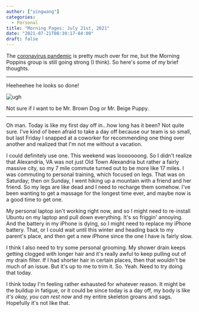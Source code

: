 ```yaml
---
author: ["yingwang"]
categories:
  - Personal
title: "Morning Pages: July 21st, 2021"
date: "2021-07-21T08:39:17-04:00"
draft: false
---
```


The [coronavirus
pandemic](https://en.wikipedia.org/wiki/2019-20_coronavirus_pandemic) is pretty
much over for me, but the Morning Poppins group is still going strong (I think).
So here's some of my brief thoughts.

---

Heeheehee he looks so done!

![ugh](/img/posts/2021/07/21/morning_pages.jpg)

Not sure if I want to be Mr. Brown Dog or Mr. Beige Puppy.

---

Oh man. Today is like my first day off in...how long has it been? Not quite
sure. I've kind of been afraid to take a day off because our team is so small,
but last Friday I snapped at a coworker for recommending one thing over another
and realized that I'm not me without a vacation.

I could definitely use one. This weekend was looooooong. So I didn't realize
that Alexandria, VA was not just Old Town Alexandria but rather a fairly massive
city, so my 7 mile commute turned out to be more like 17 miles. I was commuting
to personal training, which focused on legs. That was on Saturday; then on
Sunday, I went hiking up a mountain with a friend and her friend. So my legs are
like dead and I need to recharge them somehow. I've been wanting to get a
massage for the longest time ever, and maybe now is a good time to get one.

My personal laptop isn't working right now, and so I might need to re-install
Ubuntu on my laptop and pull down everything. It's so friggin' annoying. And the
battery in my iPhone is dying, so I might need to replace my iPhone battery.
That, or I could wait until this winter and heading back to my parent's place,
and then get a new iPhone since the one I have is fairly slow.

I think I also need to try some personal grooming. My shower drain keeps getting
clogged with longer hair and it's really awful to keep pulling out of my drain
filter. If I had shorter hair in certain places, then that wouldn't be much of
an issue. But it's up to me to trim it. So. Yeah. Need to try doing that today.

I think today I'm feeling rather exhausted for whatever reason. It might be the
buildup in fatigue, or it could be since today is a day off, my body is like
_it's okay, you can rest now_ and my entire skeleton groans and sags. Hopefully
it's not like that.
